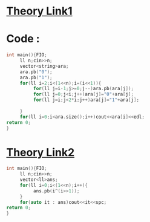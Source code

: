 # [Theory Link1](https://www.geeksforgeeks.org/generate-n-bit-gray-codes/)
# Code :
```cpp
int main(){FIO;
     ll n;cin>>n;
     vector<string>ara;
     ara.pb("0");
     ara.pb("1");
     for(ll i=2;i<(1<<n);i=(i<<1)){
          for(ll j=i-1;j>=0;j--)ara.pb(ara[j]);
          for(ll j=0;j<i;j++)ara[j]="0"+ara[j];
          for(ll j=i;j<2*i;j++)ara[j]="1"+ara[j];
          
     }
     for(ll i=0;i<ara.size();i++)cout<<ara[i]<<edl;
return 0;
}
```
# [Theory Link2](https://cp-algorithms.com/algebra/gray-code.html)
```cpp
int main(){FIO;
     ll n;cin>>n;
     vector<ll>ans;
     for(ll i=0;i<(1<<n);i++){
          ans.pb(i^(i>>1));
     }
     for(auto it : ans)cout<<it<<spc;
return 0;
}
